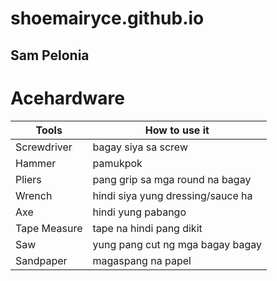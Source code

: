 # shoemairyce.github.io
## Sam Pelonia

# **Acehardware**




| **Tools**| **How to use it** |
| ----------- | ----------- |
| Screwdriver | bagay siya sa screw |
| Hammer | pamukpok |
| Pliers | pang grip sa mga round na bagay |
| Wrench | hindi siya yung dressing/sauce ha |
| Axe | hindi yung pabango |
| Tape Measure | tape na hindi pang dikit |
| Saw | yung pang cut ng mga bagay bagay |
| Sandpaper | magaspang na papel |
